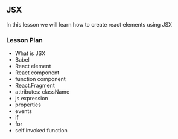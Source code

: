 ## JSX

In this lesson we will learn how to create react elements using JSX

### Lesson Plan

- What is JSX
- Babel
- React element
- React component
- function component
- React.Fragment
- attributes: className
- js expression
- properties
- events
- if
- for
- self invoked function